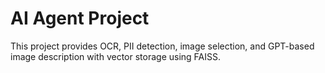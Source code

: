 # AI Agent Project

This project provides OCR, PII detection, image selection, and GPT-based image description with vector storage using FAISS.
